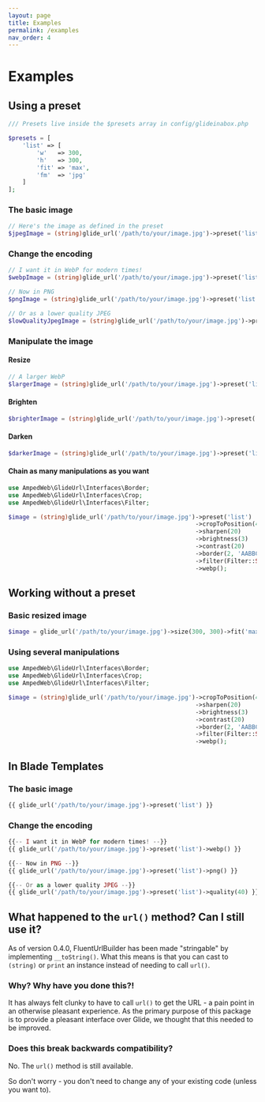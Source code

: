 ```yaml
---
layout: page
title: Examples
permalink: /examples
nav_order: 4
---
```


# Examples

## Using a preset

```php
/// Presets live inside the $presets array in config/glideinabox.php

$presets = [
    'list' => [
        'w'   => 300,
        'h'   => 300,
        'fit' => 'max',
        'fm'  => 'jpg'
    ]
];
```

### The basic image

```php
// Here's the image as defined in the preset
$jpegImage = (string)glide_url('/path/to/your/image.jpg')->preset('list');
```

### Change the encoding

```php
// I want it in WebP for modern times!
$webpImage = (string)glide_url('/path/to/your/image.jpg')->preset('list')->webp();

// Now in PNG
$pngImage = (string)glide_url('/path/to/your/image.jpg')->preset('list')->png();

// Or as a lower quality JPEG
$lowQualityJpegImage = (string)glide_url('/path/to/your/image.jpg')->preset('list')->quality(40);
```

### Manipulate the image

#### Resize

```php
// A larger WebP
$largerImage = (string)glide_url('/path/to/your/image.jpg')->preset('list')->size(640, 480)->webp();
```

#### Brighten
```php
$brighterImage = (string)glide_url('/path/to/your/image.jpg')->preset('list')->bri(75);
```

#### Darken
```php
$darkerImage = (string)glide_url('/path/to/your/image.jpg')->preset('list')->bri(-75);
```

#### Chain as many manipulations as you want

```php
use AmpedWeb\GlideUrl\Interfaces\Border;
use AmpedWeb\GlideUrl\Interfaces\Crop;
use AmpedWeb\GlideUrl\Interfaces\Filter;

$image = (string)glide_url('/path/to/your/image.jpg')->preset('list')
                                                     ->cropToPosition(400, 400, Crop::BOTTOM_LEFT)
                                                     ->sharpen(20)
                                                     ->brightness(3)
                                                     ->contrast(20)
                                                     ->border(2, 'AABBCCDD', Border::OVERLAY)
                                                     ->filter(Filter::SEPIA)
                                                     ->webp();
```

## Working without a preset

### Basic resized image

```php
$image = glide_url('/path/to/your/image.jpg')->size(300, 300)->fit('max')->jpeg();
```

### Using several manipulations
```php
use AmpedWeb\GlideUrl\Interfaces\Border;
use AmpedWeb\GlideUrl\Interfaces\Crop;
use AmpedWeb\GlideUrl\Interfaces\Filter;

$image = (string)glide_url('/path/to/your/image.jpg')->cropToPosition(400, 400, Crop::BOTTOM_LEFT)
                                                     ->sharpen(20)
                                                     ->brightness(3)
                                                     ->contrast(20)
                                                     ->border(2, 'AABBCCDD', Border::OVERLAY)
                                                     ->filter(Filter::SEPIA)
                                                     ->webp();
```
          
## In Blade Templates

### The basic image

```php
{{ glide_url('/path/to/your/image.jpg')->preset('list') }}
```

### Change the encoding

```php
{{-- I want it in WebP for modern times! --}}
{{ glide_url('/path/to/your/image.jpg')->preset('list')->webp() }}

{{-- Now in PNG --}}
{{ glide_url('/path/to/your/image.jpg')->preset('list')->png() }}

{{-- Or as a lower quality JPEG --}}
{{ glide_url('/path/to/your/image.jpg')->preset('list')->quality(40) }}
```


## What happened to the `url()` method?  Can I still use it?

As of version 0.4.0, FluentUrlBuilder has been made "stringable" by implementing `__toString()`.
What this means is that you can cast to `(string)` or `print` an instance instead of needing to 
call `url()`.

### Why?  Why have you done this?!

It has always felt clunky to have to call `url()` to get the URL - a pain point in an otherwise
pleasant experience.  As the primary purpose of this package is to provide a pleasant interface
over Glide, we thought that this needed to be improved.

### Does this break backwards compatibility?

No.  The `url()` method is still available.

So don't worry - you don't need to change any of your existing code (unless you want to).